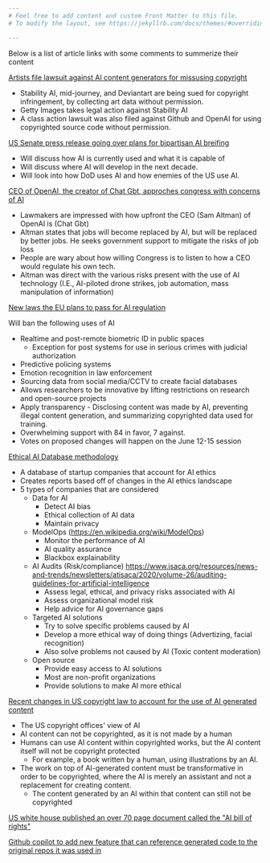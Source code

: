 ```yaml
---
# Feel free to add content and custom Front Matter to this file.
# To modify the layout, see https://jekyllrb.com/docs/themes/#overriding-theme-defaults

---
```


Below is a list of article links with some comments to summerize their content

[Artists file lawsuit against AI content generators for missusing copyright](https://www.reuters.com/legal/transactional/lawsuits-accuse-ai-content-creators-misusing-copyrighted-work-2023-01-17/)
- Stability AI, mid-journey, and Deviantart are being sued for copyright infringement, by collecting art data without permission.
- Getty Images takes legal action against Stability AI
- A class action lawsuit was also filed against Github and OpenAI for using copyrighted source code without permission.

[US Senate press release going over plans for bipartisan AI breifing](https://www.democrats.senate.gov/newsroom/press-releases/leader-schumer-leads-bipartisan-dear-colleague-letter_with-senators-rounds-heinrich-and-young--announcing-three-bipartisan-senators-only-briefings-this-summer-including-first-ever-classified-all-senators-ai-briefing)
- Will discuss how AI is currently used and what it is capable of
- Will discuss where AI will develop in the next decade.
- Will look into how DoD uses AI and how enemies of the US use AI.

[CEO of OpenAI, the creator of Chat Gbt, approches congress with concerns of AI](https://edition.cnn.com/2023/05/17/tech/sam-altman-congress/index.html?cid=external-feeds_iluminar_msn)
- Lawmakers are impressed with how upfront the CEO (Sam Altman) of OpenAI is (Chat Gbt)
- Altman states that jobs will become replaced by AI, but will be replaced by better jobs. He seeks government support to mitigate the risks of job loss
- People are wary about how willing Congress is to listen to how a CEO would regulate his own tech.
- Altman was direct with the various risks present with the use of AI technology (I.E., AI-piloted drone strikes, job automation, mass manipulation of information)

[New laws the EU plans to pass for AI regulation](https://www.europarl.europa.eu/news/en/press-room/20230505IPR84904/ai-act-a-step-closer-to-the-first-rules-on-artificial-intelligence)

Will ban the following uses of AI
- Realtime and post-remote biometric ID in public spaces
    - Exception for post systems for use in serious crimes with judicial authorization
- Predictive policing systems
- Emotion recognition in law enforcement
- Sourcing data from social media/CCTV to create facial databases
- Allows researchers to be innovative by lifting restrictions on research and open-source projects
- Apply transparency - Disclosing content was made by AI, preventing illegal content generation, and summarizing copyrighted data used for training.
- Overwhelming support with 84 in favor, 7 against.
- Votes on proposed changes will happen on the June 12-15 session

[Ethical AI Database methodology](https://www.eaidb.org/method.html)
- A database of startup companies that account for AI ethics
- Creates reports based off of changes in the AI ethics landscape
- 5 types of companies that are considered
    - Data for AI
        - Detect AI bias
        - Ethical collection of AI data
        - Maintain privacy
    - ModelOps (https://en.wikipedia.org/wiki/ModelOps)
        - Monitor the performance of AI
        - AI quality assurance
        - Blackbox explainability
    - AI Audits (Risk/compliance) https://www.isaca.org/resources/news-and-trends/newsletters/atisaca/2020/volume-26/auditing-guidelines-for-artificial-intelligence
        - Assess legal, ethical, and privacy risks associated with AI
        - Assess organizational model risk
        - Help advice for AI governance gaps
    - Targeted AI solutions
        - Try to solve specific problems caused by AI
        - Develop a more ethical way of doing things (Advertizing, facial recognition)
        - Also solve problems not caused by AI (Toxic content moderation)
    - Open source
        - Provide easy access to AI solutions
        - Most are non-profit organizations
        - Provide solutions to make AI more ethical

[Recent changes in US copyright law to account for the use of AI generated content](https://www.federalregister.gov/documents/2023/03/16/2023-05321/copyright-registration-guidance-works-containing-material-generated-by-artificial-intelligence)
- The US copyright offices' view of AI
- AI content can not be copyrighted, as it is not made by a human
- Humans can use AI content within copyrighted works, but the AI content itself will not be copyright protected
    - For example, a book written by a human, using illustrations by an AI.
- The work on top of AI-generated content must be transformative in order to be copyrighted, where the AI is merely an assistant and not a replacement for creating content.
    - The content generated by an AI within that content can still not be copyrighted

[US white house published an over 70 page document called the "AI bill of rights"](https://www.whitehouse.gov/ostp/news-updates/2022/10/04/blueprint-for-an-ai-bill-of-rightsa-vision-for-protecting-our-civil-rights-in-the-algorithmic-age/)


[Github copilot to add new feature that can reference generated code to the original repos it was used in](https://github.blog/2022-11-01-preview-referencing-public-code-in-github-copilot/)